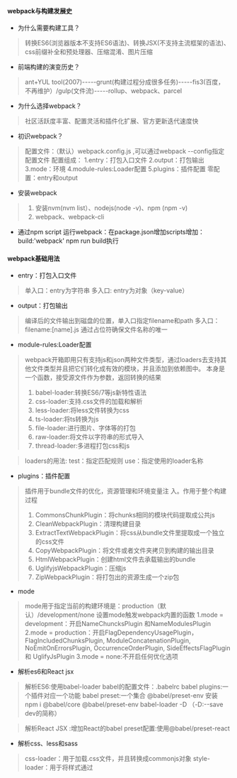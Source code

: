 ####  webpack与构建发展史
- 为什么需要构建工具？
> 转换ES6(浏览器版本不支持ES6语法)、转换JSX(不支持主流框架的语法)、css前缀补全和预处理器、压缩混淆、图片压缩
- 前端构建的演变历史？
> ant+YUL tool(2007)-----grunt(构建过程分成很多任务)-----fis3(百度，不再维护）/gulp(文件流)-----rollup、webpack、parcel
- 为什么选择webpack？
> 社区活跃度丰富、配置灵活和插件化扩展、官方更新迭代速度快
- 初识webpack？
> 配置⽂件：（默认）webpack.config.js ,可以通过webpack --config指定配置⽂件
> 配置组成：
    1.entry：打包⼊⼝⽂件
    2.output：打包输出
    3.mode：环境
    4.module-rules:Loader配置
    5.plugins：插件配置
 零配置：entry和output
- 安装webpack
> 1. 安装nvm(nvm list）、nodejs(node -v)、npm (npm -v)    
> 2. webpack、webpack-cli
- 通过npm script 运行webpack：在package.json增加scripts增加：build:'webpack'  npm run build执行
#### webpack基础用法
- entry：打包⼊⼝⽂件
> 单入口：entry为字符串
> 多入口: entry为对象（key-value）
- output：打包输出
> 编译后的文件输出到磁盘的位置，单入口指定filename和path 
> 多⼊⼝：filename:[name].js  通过占位符确保⽂件名称的唯⼀
- module-rules:Loader配置
> webpack开箱即⽤只有⽀持js和json两种⽂件类型，通过loaders去⽀持其他⽂件类型并且把它们转化成有效的模块，并且添加到依赖图中。
> 本身是⼀个函数，接受源⽂件作为参数，返回转换的结果
>
> 1. babel-loader:转换ES6/7等js新特性语法
> 2. css-loader:⽀持.css⽂件的加载和解析
> 3. less-loader:将less⽂件转换为css
> 4. ts-loader:将ts转换为js
> 5. file-loader:进⾏图⽚、字体等的打包
> 6. raw-loader:将⽂件以字符串的形式导⼊
> 7. thread-loader:多进程打包css和js

> loaders的用法:
 test：指定匹配规则          use：指定使⽤的loader名称
- plugins：插件配置
>插件⽤于bundle⽂件的优化，资源管理和环境变量注
⼊。作⽤于整个构建过程
> 1. CommonsChunkPlugin：将chunks相同的模块代码提取成公共js
> 2. CleanWebpackPlugin：清理构建⽬录
> 3. ExtractTextWebpackPlugin：将css从bundle⽂件⾥提取成⼀个独⽴的css⽂件
> 4. CopyWebpackPlugin：将⽂件或者⽂件夹拷⻉到构建的输出⽬录
> 5. HtmlWebpackPlugin：创建html⽂件去承载输出的bundle
> 6. UglifyjsWebpackPlugin：压缩js
> 7. ZipWebpackPlugin：将打包出的资源⽣成⼀个zip包
- mode
> mode⽤于指定当前的构建环境是：production（默认）/development/none
> 设置mode触发webpack内置的函数
1.mode = development：开启NameChuncksPlugin 和NameModulesPlugin
2.mode = production：开启FlagDependencyUsagePlugin，FlagIncludedChunksPlugin, ModuleConcatenationPlugin, NoEmitOnErrorsPlugin, OccurrenceOrderPlugin, SideEffectsFlagPlugin 和 UglifyJsPlugin
3.mode = none:不开启任何优化选项
- 解析es6和React jsx
>解析ES6:使⽤babel-loader
>babel的配置⽂件：.babelrc 
babel plugins:⼀个插件对应⼀个功能
babel preset:⼀个集合 @babel/preset-env 
安装 npm i @babel/core @babel/preset-env babel-loader -D    （-D:--save dev的简称）

> 解析React JSX :增加React的babel preset配置:使⽤@babel/preset-react
- 解析css、less和sass
>css-loader：⽤于加载.css⽂件，并且转换成commonjs对象
>style-loader：⽤于将样式通过<style>标签插⼊到head中
>less-loader：⽤于将less转换为css
- 解析图⽚和字体
> file-loader：⽤于处理⽂件
> url-loader：⽤于处理图⽚和字体 （可以设置较⼩资源⾃动base64）
- webpack中的⽂件监听
> ⽂件监听是在发现源码变化时，⾃动重新构建输出新的构建⽂件
> webpack开启监听模式，有两种⽅式（唯⼀缺陷：每次都要⼿动刷新浏览器）
> 1.启动weboack命令时，带上--watch参数
> 2.在配置webpack.config.js中设置 watch:true
>
> ⽂件监听的原理分析：
>
> 轮询判断⽂件的最后编辑时间是否发⽣变化。某个⽂件发⽣了变化，并不会⽴刻告诉监听者,⽽是先缓存起来，等aggregateTimeout

```javascript
module.export = {
 watch:true,                  // 默认false，不开启
 watchOptions:{               // 只有开启监听时，watchOptions才⽣效
 	ignored:/node_modules/,     // 默认为空，不监听的⽂件或者⽂件夹，⽀持正则匹配
 	aggregateTimeout:300,       // 监听到变化发⽣后会300ms再去执⾏，默认300ms 缓存等待时间
 	poll:1000                   // 判断⽂件是否变化是通过不停询问系统指定⽂件有没有变化实现的，默认每秒1000次
 }
}
```

- webpack的热更新及原理（webpack-dev-server)

> wds不刷新浏览器，不输出⽂件，⽽是放在内存中。使⽤HotModuleReplacementPlugin插件

```javascript
//第一种方式
"dev":"webpack-dev-server --open"
plugins:[
	new webpack.HotModuleReplacementPlugin()
],
devServer:{
 contentBase:'./dist', //服务的基础⽬录
 hot:true
}
//第二种方式
//wdm(webpack-dev-middeware)将webpack输出的⽂件传输给服务器,适⽤于灵活的定制场景
```

> 热更新的原理：
>
> Webpack Compiler：将js编译成bundle.js
>
> HMR Server：将热更新的⽂件输出给HMR Runtime 
>
> Bundle Server：提供⽂件在浏览器的访问
>
> HMR Runtime：会被注⼊到浏览器，websocket连接更新⽂件的变化
>
> bundle.js：构建输出的⽂件
>
> 两个过程
>
> 启动阶段：⽂件系统提供给webpack compiler进⾏编译，把编译好的⽂件传输给bundle server，bundle server其实就是⼀个服务器，以服务器的形式让bundle⽂件在浏览器进⾏访问
>
> 更新阶段：⽂件系统提供给webpack compiler进⾏编译，编译好的代码发送给hmr server，hmr server将更新的模块告诉hmr runtime哪些⽂件发⽣变化（通常以json形式进⾏传输），hmr runtime就是更新代码模块，并且不需要刷新浏览器

- ⽂件指纹策略：chunkhash

> ⽂件指纹：打包后输出的⽂件名的后缀（用来做版本管理）
>
> 文件指纹如何生成？
>
> ​	**Hash**：和整个项⽬的构建有关，只要项⽬⽂件有修改，整个项⽬的**hash**值有更改
>
> ​	**Chunkhash**：和**webpack**打包的**chunk**有关，不同**entry**会⽣成不同的**chunkhash**值
>
> ​	**Contenthash**：根据⽂件内容定义**hash**，⽂件内容不变，则**contenthash**不变（⼀般针对**css**）
>
> 如何设置⽂件指纹？（主要⽤于发布环境）
>
> ​	设置**output**的**filename**，使⽤[chunkhash].js (js⽂件)
>
> ​	设置**MiniCssExtractPlugin**的**filename**，使⽤[contenthash].css (css⽂件)（注意:它与**style-loader**互斥，⽤的话使⽤插件的**loader**代替它）
>
> ​	设置**file-loader**的**name**，使⽤[hash] （图⽚⽂件）,hash指文件内容的hash,由md5生成
>
> 占位符
>
> [ext]：资源后缀名
>
> [name]：⽂件名称
>
> [path]：⽂件相对路径
>
> [folder]：⽂件所在的⽂件夹
>
> [contenthash]：⽂件的内容**hash**，默认**md5**⽣成
>
> [hash]：⽂件的内容**hash**，默认**md5**⽣成
>
> [emoji]：⼀个随机的指代⽂件内容的**emoji**

- HTML/CSS/JS代码压缩

> js压缩:      webpack内置uglifyjs-webpack-plugin 
>
> css压缩:   **optimize**-css-assets-webpack-**plugin** 同时使⽤cssnano
>
> html压缩:  html-webpack-plugin 设置压缩参数

#### webpack进阶用法

- ⾃动清理构建⽬录产物

>通过npm scripts清理构建⽬录：rm -rf ./dist && webpack      rimraf ./dist && webpack
>
>使⽤clean-webpack-plugin：它会默认删除 output 指定的输出⽬录。

- ⾃动补⻬css3前缀

>Css3的属性为什么要增加前缀？因为由于浏览器的标准并没有完全的统一，四种浏览器内核：
>
>​						IE:Trident(-ms) / Geko(-moz) / Webkit(-webkit) / Presto(-o)
>
>使⽤autoprefixer插件（后置处理器）,和less 和 sass 不同，less 和 sass 是 css 的预处理器，预处理器一般是在打包前置去处理，autoprefixer 是在样式处理好之后，代码生成完之后，再对 css 进行后置处理。通过postcss去优化css代码。优化的过程就是通过一系列的组件去优化。
>
>使用autoprefixer： autoprefixer插件通常是和 postcss-loader 一起使用的。postcss-loader 的功能是比较强大的，除了做 css 样式补全之外，它还可以做支持 css module，style lint 等。

- 移动端css px⾃动转换为rem

>浏览器分辨率:  移动设备流行之后，不同机型的分辨率是不一样的，这对前端开发来说，就会造成比较大的问题，需要不断的对页面进行适配
>
>解决方法：1.css媒体查询实现响应式布局（缺陷：需要写多套适配样式代码，影响开发效率）

```css
@media screen and (max-width: 980px) {
  .header {
  	width: 900px;
  } 
}
@media screen and (max-width: 480px) {
  .header {
  	height: 400px;
  } 
}
@media screen and (max-width: 350px) {
  .header {
  	height: 300px;
  } 
}
```

>rem:  css3 里面提出了一个 rem 的单位 根元素 font-size 的大小；
>
> rem 是一个相对的单位。px 是绝对单位
>
>使用： 编写代码的时候，按照 px 的单位去写，通过构建工具，自动的将 px 转换成 rem，这个工具就是 px2rem-loader。
>
>在页面渲染时计算跟元素的font-size大小：利用⼿淘的lib-flexible库
>
>npm i px2rem-loader -D
>
>npm i lib-fiexible -S  动态计算跟元素的大小
>
>在html中引入：页面打开的时候就需要马上的计算这个值，所以它的位置需要前置放在前面的位置。
>
><script type='text/javascript'></script>

- 静态资源内联

>资源内联的意义：
>
>代码层面：
>
>- ⻚⾯框架的初始化脚本：如上节中 rem 计算的 js 库，要在打开页面的时候就要去计算。
>- 上报相关打点：page start，css 初始化，css 加载完成，js 初始化和 js 加载完成等代码，这些都是需要内联到 html 里面去，而不能直接放到最终打包的 js 脚本中去。
>- css 内联避免⻚⾯闪动 
>
>请求层⾯：减少 HTTP ⽹络请求数,如⼩图⽚或者字体内联 (url-loader)
>
>html和js的内联：raw-loader的功能是读取一个文件，把这个文件的内容返回成一个string，把这个string插入到对应的位置。
>
>raw-loader内联html ： <script>${require('raw-loader!babel-loader!./meta.html')}</script>
>
>raw-loader内联js：
>
><script>${require('raw-loader!babel-loader!../node_modules/lib-flexible/fiexible.js')}</script>
>
>css内联：
>
>方案一：借助style-loader

```javascript
{
loader:'style-loader',
options:{
	insertAt:'top', //样式插⼊到<head>
	singleton:true, //将所有的style标签合并成⼀个
 }
}
```



>方案二：html-inline-css-webpack-plugin

- 多⻚⾯应⽤打包通⽤⽅案

>##### 多页面应用（MPA）概念:
>
>多页面发布上线之后，它有很多个入口。
>
>每一次页面跳转的时候，后台服务器都会返回一个新的 html 文档。
>
>多页面优势:1.每个页面之间是解偶的.   2.对 seo 更友好
>
>#####  多页面打包基本思路
>
>每个页面对应一个 entry，一个 html-webpack-plugin。
>
>缺点：每次新增或删除页面需要手动修改 webpack 配置构建脚本
>
>##### 多⻚⾯打包通⽤⽅案
>
>动态获取 entry 和设置 html-webpack-plugin 数量。利⽤glob.sync获取当前构建目录下面所有的一级目录   entry:glob.sync(path.join(__dirname,'./src/*/index.js'))
>
>通过程序的思维动态获取某个目录下面指定的入口文件，需要有一个约定，把所有的页面都放在 src 的目录下面，每个页面的入口文件都约定为 index.js，这样我们就可以通过 js 脚本去获取src里面所有的目录，就可以知道入口文件的数量，打包的时候动态的设置 html-webpack-plugin。相比于自己写这个脚本，webpack 里面有一个更通用的做法是通过 glob 这个库，glob 的原理类似 linux 操作系统下面文件通配匹配的概念，根据匹配信息返回匹配到的目录内容，我们根据这个目录内容进行操作就可以了

```javascript
const glob = require('glob');
const path = require('path');
const HtmlWebpackPlugin = require('html-webpack-plugin');
const setMPA = () => { //多页面打包的函数
	const entry = {};
	const htmlWebpackPlugins = [];
	const entryFiles = glob.sync(path.join(__dirname,'./src/*/index.js')); //获取src目录下的所有入口文件
  console.log('========entryFiles',entryFiles)
	Object.keys(entryFiles).map((index) => {
		const entryFile = entryFiles[index];     // '/Users/cpselvis/my-project/src/index/index.js'
		const match = entryFile.match(/src\/(.*)\/index\.js/);//匹配src开头 末尾是index.js 
		const pageName = match && match[1];  //取index. search 
 		entry[pageName] = entryFile;
 		htmlWebpackPlugins.push(
			new HtmlWebpackPlugin({
				inlineSource: '.css$',
				template: path.join(__dirname,`src/${pageName}/index.html`),
				filename: `${pageName}.html`,
				chunks: ['vendors', pageName],
				inject: true,
				minify: {
					html5: true,
					collapseWhitespace: true,
					preserveLineBreaks: false,
					minifyCSS: true,
					minifyJS: true,
					removeComments: false
 				}
 			})
 		);
 	});
	return { //返回
	 	entry,
 		htmlWebpackPlugins
 	}
}
const { entry, htmlWebpackPlugins } = setMPA();
```

- 使⽤sourcemap

>作⽤：通过 source map 定位到源代码
>
>开发环境开启，线上环境关闭
>
>- 如果线上不关闭，会把我们的业务逻辑暴露出来，线上排查问题的时候可以将 sourcemap 上传到错误监控系统。
>
>#####source map 关键字
>
>eval: 使⽤ eval 包裹模块代码
>
>source map: 产⽣ .map ⽂件
>
>cheap: 不包含列信息，只包含行信息
>
>inline: 将 .map 作为 DataURI 嵌⼊，不单独⽣成 .map ⽂件
>
>module:包含 loader 的 sourcemap
>
>#####source map类型
>
>可以根据前面的关键字排列组合得到。
>
>#####本地开发时使用 sourcemap 进行代码调试
>
>在webpack.dev.js devtool 中加入 sourcemap

- 提取⻚⾯公共资源

>- 基础库分离
>
>思路：将react/react-dom/vue基础包通过cdn引⼊，不打⼊**bundle**中
>
>⽅法：使⽤html-webpack-externals-plugin
>
>- 利⽤SplitChunksPlugin进⾏公共脚本分离：webpack4内置，替代CommonsChunkPlugin插件
>
>  chunks参数说明：
>
>  - async 异步引⼊的库进⾏分离（默认）
>
>  - initial  同步引⼊的库进⾏分离
>
>  - all      所有引⼊的库进⾏分离（推荐）
>
>```javascript
>module.exports = {
>  optimization: {
>    splitChunks: {
>      chunks: 'async',
>      minSize: 30000, // 抽离的公共包最小的大小，单位是字节
>      maxSize: 0,			// 抽离的公共包最大的大小，单位是字节
>      minChunks: 1,   // 使用的次数超过这个就提取成公共的文件
>      maxAsyncRequests: 5,
>      maxInitialRequests: 3, // 同时请求的异步资源的次数
>      automaticNameDelimiter: '~',
>      name: true,
>      cacheGroups: {
>        vendors: {
>          test: /[\\/]node_modules[\\/]/, /（react | react-dom)/  // 匹配出需要分离的包
>          priority: -10
>        },
>        default: {
>          minChunks: 2,
>          priority: -20,
>          reuseExistingChunk: true
>        }
>      }
>    }
>  }
>}
>```
>
>

- demo

```javascript
//babelrc 
{
    "presets":[
        "@babel/preset-env"
        "@babel/preset-react"//解析react的jsx语法
    ]
}
//webpack.config.js
const path = require('path')
const MiniCssExtractPlugin = require('mini-css-extract-plugin')
const OptimizeCssAssetsPlugin = require('optimize-css-assets-webpack-plugin')
const HtmlWebpackPlugin= require('html-webpack-plugin')
const HTMLInlineCSSWebpackPlugin = require("html-inline-css-webpack-plugin");
module.exports ={
  entry:{
  	index:'./src/index.js',
  	search:'./src/search.js'
	},
	output:{
  	path:path.join(_dirname,'dist'),
  	filename:'[name]_[chunkhash:8].js' //文件指纹
	}
	module:{
    rules:[
        {// js jsx解析 
            test:/.js$/,
            use:'babel-loader' //babel编译es6
        },
        {//css less 解析
            test:/.css$/,
            //按照顺序写
            use:[
                //'style-loader', 和MiniCssExtractPlugin插件冲突， 需要删掉style-loader
                MiniCssExtractPlugin.loader,//生成一个独立的css文件
                'css-loader',
                'less-loader',
                 {
            			loader: 'postcss-loader',   // css3补齐：autoprefixer和postcss-loader
            			options: {
              			plugins: () => {
                      // 指定autoprefixer所需要兼容的浏览器的版本 最近两个版本 使用人数
                			require('autoprefixer')({ overrideBrowserslist: ["last 2 version", ">1%", "IOS 7"] })
                    }
            			}
          			 }，
              	{
            		loader: 'px2rem-loader',    //css px---rem 转换 
            		options: {
              		remUnit: 75, //rem相对于px转换单位，1rem=75px，这个比较适合750的设计稿，750个像素对应着10个rem。
              		remPrecision: 8 // px转成rem，后面小数点的位数。
            		}
          		}
            ]
        },
        {//图片解析
            test:/.(png|svg|jpg|gif|jpeg)$/,
            //use:'url-loader' //可以设置较⼩资源⾃动base64
         	 	use:'file-loader'
            opt:{
                limit:10240//图片大小 小于10k,转为base64引入
                name:'[name]_[hash:8].[ext]'
            }
        },
        {//字体解析
            test:/.(woff|woff2|eot|ttf|otf)$/,
      			 name:'[name]_[hash:8].[ext]',
            use:'file-loader'
        }
    ]
	}
	plugins:[
  	new MiniCssExtractPlugin({
      filename:'[name]_[contenthash:8].css' //css 压缩  contenthash
    }),
    new HTMLInlineCSSWebpackPlugin({}) // css资源内联
    new OptimizeCssAssetsPlugin({
      assetNameRegExp:/\.css$/g,
      cssProcessor: require('cssnano')
    }),
    new HtmlWebpackPlugin({//一个html对应一个插件
      template: path.join(_dirname,'src/search.html'),
      filename: 'search.html',
      chunks:['search'],
      inject:true,
      minify:{
        html5:true,
        minifyJS:true,
        minifyCSS:true
        removeComments:false
      }
    }),
     new HtmlWebpackPlugin({
      template: path.join(_dirname,'src/index.html'),
      filename: 'index.html',
      chunks:['index'],
      inject:true,
      minify:{
        html5:true,
        minifyJS:true,
        minifyCSS:true
        removeComments:false
      }
    })
	]
}
```



#### 编写可维护的webpack构建配置
#### webpack构建速度、体积优化策略
#### 通过源码掌握webpack打包原理
